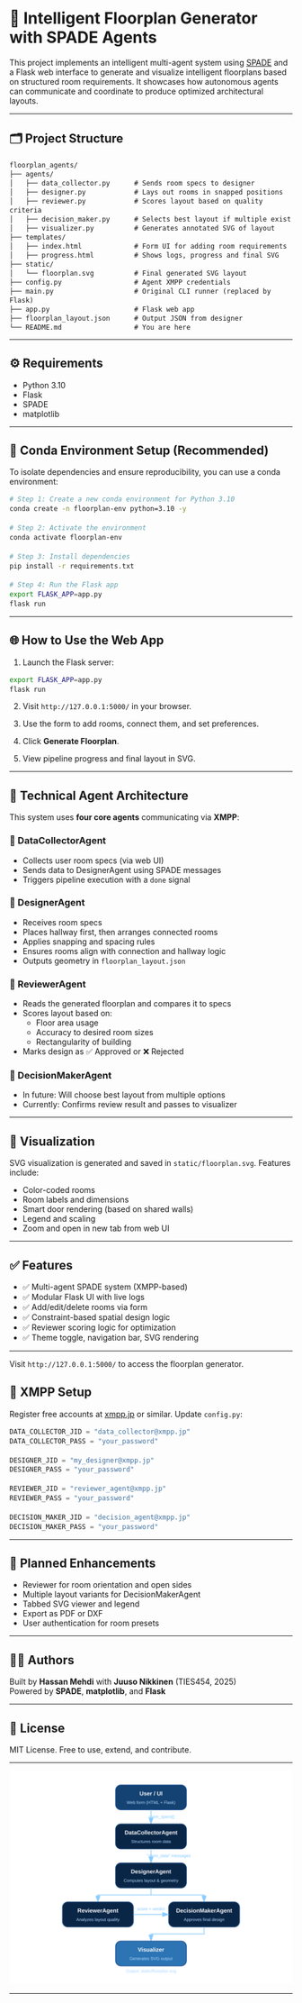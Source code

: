 # 🧠 Intelligent Floorplan Generator with SPADE Agents

This project implements an intelligent multi-agent system using [SPADE](https://spade-mas.readthedocs.io/) and a Flask
web interface to generate and visualize intelligent floorplans based on structured room requirements. It showcases how
autonomous agents can communicate and coordinate to produce optimized architectural layouts.

---

## 🗂️ Project Structure

```
floorplan_agents/
├── agents/
│   ├── data_collector.py      # Sends room specs to designer
│   ├── designer.py            # Lays out rooms in snapped positions
│   ├── reviewer.py            # Scores layout based on quality criteria
│   ├── decision_maker.py      # Selects best layout if multiple exist
│   ├── visualizer.py          # Generates annotated SVG of layout
├── templates/
│   ├── index.html             # Form UI for adding room requirements
│   ├── progress.html          # Shows logs, progress and final SVG
├── static/
│   └── floorplan.svg          # Final generated SVG layout
├── config.py                  # Agent XMPP credentials
├── main.py                    # Original CLI runner (replaced by Flask)
├── app.py                     # Flask web app
├── floorplan_layout.json      # Output JSON from designer
└── README.md                  # You are here
```

---

## ⚙️ Requirements

- Python 3.10
- Flask
- SPADE
- matplotlib

---

## 🧪 Conda Environment Setup (Recommended)

To isolate dependencies and ensure reproducibility, you can use a conda environment:

```bash
# Step 1: Create a new conda environment for Python 3.10
conda create -n floorplan-env python=3.10 -y

# Step 2: Activate the environment
conda activate floorplan-env

# Step 3: Install dependencies
pip install -r requirements.txt

# Step 4: Run the Flask app
export FLASK_APP=app.py
flask run
```

---

## 🌐 How to Use the Web App

1. Launch the Flask server:

```bash
export FLASK_APP=app.py
flask run
```

2. Visit `http://127.0.0.1:5000/` in your browser.

3. Use the form to add rooms, connect them, and set preferences.

4. Click **Generate Floorplan**.

5. View pipeline progress and final layout in SVG.

---

## 🧠 Technical Agent Architecture

This system uses **four core agents** communicating via **XMPP**:

### 🔹 DataCollectorAgent

- Collects user room specs (via web UI)
- Sends data to DesignerAgent using SPADE messages
- Triggers pipeline execution with a `done` signal

### 🔹 DesignerAgent

- Receives room specs
- Places hallway first, then arranges connected rooms
- Applies snapping and spacing rules
- Ensures rooms align with connection and hallway logic
- Outputs geometry in `floorplan_layout.json`

### 🔹 ReviewerAgent

- Reads the generated floorplan and compares it to specs
- Scores layout based on:
    - Floor area usage
    - Accuracy to desired room sizes
    - Rectangularity of building
- Marks design as ✅ Approved or ❌ Rejected

### 🔹 DecisionMakerAgent

- In future: Will choose best layout from multiple options
- Currently: Confirms review result and passes to visualizer

---

## 🎨 Visualization

SVG visualization is generated and saved in `static/floorplan.svg`. Features include:

- Color-coded rooms
- Room labels and dimensions
- Smart door rendering (based on shared walls)
- Legend and scaling
- Zoom and open in new tab from web UI

---

## ✅ Features

- ✅ Multi-agent SPADE system (XMPP-based)
- ✅ Modular Flask UI with live logs
- ✅ Add/edit/delete rooms via form
- ✅ Constraint-based spatial design logic
- ✅ Reviewer scoring logic for optimization
- ✅ Theme toggle, navigation bar, SVG rendering

---

Visit `http://127.0.0.1:5000/` to access the floorplan generator.

## 🔐 XMPP Setup

Register free accounts at [xmpp.jp](https://xmpp.jp) or similar. Update `config.py`:

```python
DATA_COLLECTOR_JID = "data_collector@xmpp.jp"
DATA_COLLECTOR_PASS = "your_password"

DESIGNER_JID = "my_designer@xmpp.jp"
DESIGNER_PASS = "your_password"

REVIEWER_JID = "reviewer_agent@xmpp.jp"
REVIEWER_PASS = "your_password"

DECISION_MAKER_JID = "decision_agent@xmpp.jp"
DECISION_MAKER_PASS = "your_password"
```

---

## 🔮 Planned Enhancements

- Reviewer for room orientation and open sides
- Multiple layout variants for DecisionMakerAgent
- Tabbed SVG viewer and legend
- Export as PDF or DXF
- User authentication for room presets

---

## 👨‍💻 Authors

Built by **Hassan Mehdi** with **Juuso Nikkinen** (TIES454, 2025)  
Powered by **SPADE**, **matplotlib**, and **Flask**

---

## 📜 License

MIT License. Free to use, extend, and contribute.

---

![Agent Interaction Diagram](static/floorplan-agent-diagram.svg)

---
